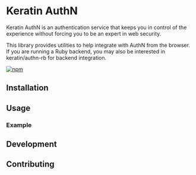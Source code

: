 # Keratin AuthN

Keratin AuthN is an authentication service that keeps you in control of the experience without forcing you to be an expert in web security.

This library provides utilities to help integrate with AuthN from the browser. If you are running a Ruby backend, you may also be interested in keratin/authn-rb for backend integration.

[![npm](https://img.shields.io/npm/v/keratin-authn.svg)](https://www.npmjs.com/package/keratin-authn)

## Installation

## Usage

### Example

## Development

## Contributing
